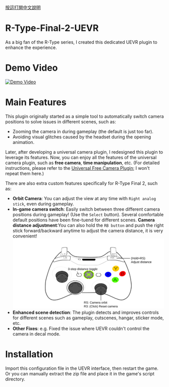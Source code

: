 [按這打開中文說明](https://github.com/dabinn/R-Type-Final-2-UEVR/blob/main/doc/Chinese/Readme.md)
# R-Type-Final-2-UEVR
As a big fan of the R-Type series, I created this dedicated UEVR plugin to enhance the experience.

# Demo Video
<a href="https://www.youtube.com/watch?v=A5wXk5k4WVk" target="_blank">
    <img src="https://img.youtube.com/vi/A5wXk5k4WVk/0.jpg" alt="Demo Video">
</a>

# Main Features
This plugin originally started as a simple tool to automatically switch camera positions to solve issues in different scenes, such as:
- Zooming the camera in during gameplay (the default is just too far).
- Avoiding visual glitches caused by the headset during the opening animation.

Later, after developing a universal camera plugin, I redesigned this plugin to leverage its features.
Now, you can enjoy all the features of the universal camera plugin, such as **free camera**, **time manipulation**, etc. (For detailed instructions, please refer to the [Universal Free Camera Plugin](https://github.com/dabinn/UEVR-Universal-Free-Camera/); I won't repeat them here.)
  
There are also extra custom features specifically for R-Type Final 2, such as:
- **Orbit Camera**: You can adjust the view at any time with `Right analog stick`, even during gameplay.
- **In-game camera switch**: Easily switch between three different camera positions during gameplay! (Use the `Select` button). Several comfortable default positions have been fine-tuend for different scenes.
**Camera distance adjustment**:You can also hold the `RB button` and push the right stick forward/backward anytime to adjust the camera distance, it is very convenient!
![](img/controller_orbitcam.svg)
- **Enhanced scene detection**: The plugin detects and improves controls for different scenes such as gameplay, cutscenes, hangar, sticker mode, etc.
- **Other Fixes**: e.g. Fixed the issue where UEVR couldn't control the camera in decal mode.

# Installation
Import this configuration file in the UEVR interface, then restart the game.
Or you can manually extract the zip file and place it in the game's script directory.



